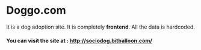 # Doggo.com
It is a dog adoption site.
It is completely **frontend**. All the data is hardcoded.
#### You can visit the site at : **http://sociodog.bitballoon.com/**
